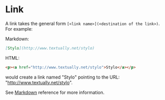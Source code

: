 # Link 

A link takes the general form `[<link name>](<destination of the link>)`. For example: 

Markdown:

``` markdown 
[Stylo](http://www.textually.net/stylo)
```

HTML:

``` html 
<p><a href="http://www.textually.net/stylo">Stylo</a></p>
```

would create a link named "Stylo" pointing to the URL: "http://www.textually.net/stylo".

See  [Markdown](#md-link) reference for more information. 
